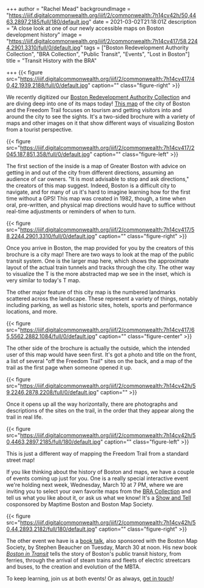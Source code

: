 +++
author = "Rachel Mead"
backgroundImage = "https://iiif.digitalcommonwealth.org/iiif/2/commonwealth:7h14cv42h/50,4463,2897,2185/full/180/default.jpg"
date = 2021-03-02T21:18:01Z
description = "A close look at one of our newly accessible maps on Boston development history"
image = "https://iiif.digitalcommonwealth.org/iiif/2/commonwealth:7h14cv417/58,2244,2901,3310/full/0/default.jpg"
tags = ["Boston Redevelopment Authority Collection", "BRA Collection", "Public Transit", "Events", "Lost in Boston"]
title = "Transit History with the BRA"

+++
{{< figure src="https://iiif.digitalcommonwealth.org/iiif/2/commonwealth:7h14cv417/40,42,1939,2188/full/0/default.jpg" caption="" class="figure-right" >}}

We recently digitized our [Boston Redevelopment Authority Collection](https://collections.leventhalmap.org/search?f%5Bcollection_name_ssim%5D%5B%5D=Boston+Redevelopment+Authority+Collection) and are diving deep into one of its maps today! [This map](https://collections.leventhalmap.org/search/commonwealth:7h14cv40z) of the city of Boston and the Freedom Trail focuses on tourism and getting visitors into and around the city to see the sights. It's a two-sided brochure with a variety of maps and other images on it that show different ways of visualizing Boston from a tourist perspective.

{{< figure src="https://iiif.digitalcommonwealth.org/iiif/2/commonwealth:7h14cv417/2045,187,851,358/full/0/default.jpg" caption="" class="figure-left" >}}

The first section of the inside is a map of Greater Boston with advice on getting in and out of the city from different directions, assuming an audience of car owners. "It is most advisable to stop and ask directions," the creators of this map suggest. Indeed, Boston is a difficult city to navigate, and for many of us it's hard to imagine learning how for the first time without a GPS! This map was created in 1982, though, a time when oral, pre-written, and physical map directions would have to suffice without real-time adjustments or reminders of when to turn.

{{< figure src="https://iiif.digitalcommonwealth.org/iiif/2/commonwealth:7h14cv417/58,2244,2901,3310/full/0/default.jpg" caption="" class="figure-right" >}}

Once you arrive in Boston, the map provided for you by the creators of this brochure is a city map! There are two ways to look at the map of the public transit system. One is the larger map here, which shows the approximate layout of the actual train tunnels and tracks through the city. The other way to visualize the T is the more abstracted map we see in the inset, which is very similar to today's T map.

The other major feature of this city map is the numbered landmarks scattered across the landscape. These represent a variety of things, notably including parking, as well as historic sites, hotels, sports and performance locations, and more.

{{< figure src="https://iiif.digitalcommonwealth.org/iiif/2/commonwealth:7h14cv417/65,5562,2882,1084/full/0/default.jpg" caption="" class="figure-center" >}}

The other side of the brochure is actually the outside, which the intended user of this map would have seen first. It's got a photo and title on the front, a list of several "off the Freedom Trail" sites on the back, and a map of the trail as the first page when someone opened it up.

{{< figure src="https://iiif.digitalcommonwealth.org/iiif/2/commonwealth:7h14cv42h/59,2246,2878,2208/full/0/default.jpg" caption="" >}}

Once it opens up all the way horizontally, there are photographs and descriptions of the sites on the trail, in the order that they appear along the trail in real life.

{{< figure src="https://iiif.digitalcommonwealth.org/iiif/2/commonwealth:7h14cv42h/50,4463,2897,2185/full/180/default.jpg" caption="" class="figure-left" >}}

This is just a different way of mapping the Freedom Trail from a standard street map!

If you like thinking about the history of Boston and maps, we have a couple of events coming up just for you. One is a really special interactive event we're holding next week, Wednesday, March 10 at 7 PM, where we are inviting you to select your own favorite maps from the [BRA Collection](https://collections.leventhalmap.org/search?f%5Bcollection_name_ssim%5D%5B%5D=Boston+Redevelopment+Authority+Collection) and tell us what you like about it, or ask us what we know! It's a [Show and Tell](https://or9q5iggp5xhoq.instant.forestry.io/event/map-show-and-tell-with-the-bra-collection/) cosponsored by Maptime Boston and Boston Map Society.

{{< figure src="https://iiif.digitalcommonwealth.org/iiif/2/commonwealth:7h14cv42h/50,44,2893,2182/full/180/default.jpg" caption="" class="figure-right" >}}

The other event we have is a [book talk](https://or9q5iggp5xhoq.instant.forestry.io/event/steven-beaucher-on-boston-in-transit/), also sponsored with the Boston Map Society, by Stephen Beaucher on Tuesday, March 30 at noon. His new book [_Boston in Transit_](https://bostonintransit.com) tells the story of Boston's public transit history, from ferries, through the arrival of steam trains and fleets of electric streetcars and buses, to the creation and evolution of the MBTA.

To keep learning, join us at both events! Or as always, [get in touch](mailto:rmead@leventhalmap.org)!